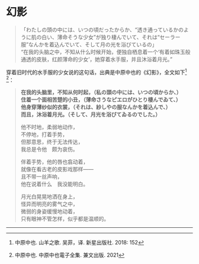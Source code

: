 # 幻影

> 「わたしの頭の中には、いつの頃だったからか、“透き通っているかのように肌の白い、薄命そうな少女”が独り棲んでいて、それは“セーラー服”なんかを着込んでいて、そして月の光を浴びているの」  
> “在我的头脑之中，不知从什么时候开始，便独自栖息着一个‘有着如珠玉般通透的皮肤，红颜薄命的少女’，她穿着水手服，并且沐浴着月光。”

<!-- 防止剧透 -->

穿着旧时代的水手服的少女说的这句话，出典是中原中也的《幻影》，全文如下[^1] [^2]：

> **在我的头脑里，不知从何时起，（私の頭の中には、いつの頃からか、）**  
> **住着一个面相苦楚的小丑，（薄命さうなピエロがひとり棲んでゐて、）**  
> **他身穿薄纱似的衣裳，（それは、紗しやの服なんかを着込んで、）**  
> **而且，沐浴着月光。（そして、月光を浴びてゐるのでした。）**
>
> 他不时地，柔弱地动作，  
> 不停地，打着手势，  
> 但那意思，终于无法传达，  
> 我总是令他　颇为哀伤。
>
> 伴着手势，他的唇也翕动着，  
> 就像在看古老的皮影戏那样——  
> 且不带一丝声响，  
> 他在说着什么　我没能明白。
>
> 月光白晃晃地洒在身上，  
> 怪异而明亮的雾气之中，  
> 微弱的身姿缓慢地动着，  
> 只有眼神不管怎样，似乎都是温顺的。

---

[^1]: 中原中也. 山羊之歌. 吴菲，译. 新星出版社. 2018: 152  
[^2]: 中原中也. 中原中也電子全集. 兼文出版. 2021
